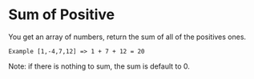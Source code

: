 # Sum of Positive

You get an array of numbers, return the sum of all of the positives ones.
```
Example [1,-4,7,12] => 1 + 7 + 12 = 20
```
Note: if there is nothing to sum, the sum is default to 0.